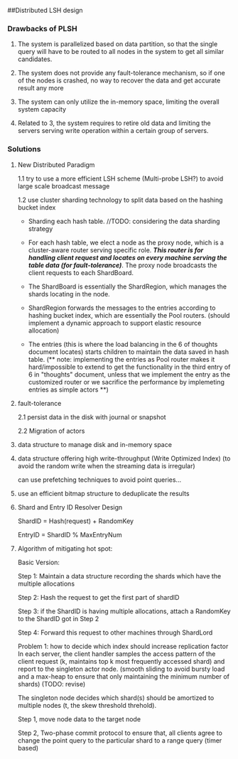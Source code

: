 ##Distributed LSH design 

### Drawbacks of PLSH ###

1. The system is parallelized based on data partition, so that the single query will have to be routed to all nodes in the system to get all similar candidates.

2. The system does not provide any fault-tolerance mechanism, so if one of the nodes is crashed, no way to recover the data and get accurate result any more

3. The system can only utilize the in-memory space, limiting the overall system capacity 

4. Related to 3, the system requires to retire old data and limiting the servers serving write operation within a certain group of servers.


### Solutions ###

1. New Distributed Paradigm 

   1.1 try to use a more efficient LSH scheme (Multi-probe LSH?) to avoid large scale broadcast message
   
   1.2 use cluster sharding technology to split data based on the hashing bucket index 
   
     * Sharding each hash table. //TODO: considering the data sharding strategy
   
     * For each hash table, we elect a node as the proxy node, which is a cluster-aware router serving specific role. ***This router is for handling client request and locates on every machine serving the table data (for fault-tolerance)***. The proxy node broadcasts the client requests to each ShardBoard.
       
     * The ShardBoard is essentially the ShardRegion, which manages the shards locating in the node. 
       
     * ShardRegion forwards the messages to the entries according to hashing bucket index, which are essentially the Pool routers. (should implement a dynamic approach to support elastic resource allocation) 
                   
     * The entries (this is where the load balancing in the 6 of thoughts document locates) starts children to maintain the data saved in hash table.  (** note: implementing the entries as Pool router makes it hard/impossible to extend to get the functionality in the third entry of 6 in "thoughts" document, unless that we implement the entry as the customized router or we sacrifice the performance by implemeting entries as simple actors  **)
   
         
2. fault-tolerance

   2.1 persist data in the disk with journal or snapshot 

   2.2 Migration of actors  

3. data structure to manage disk and in-memory space

4. data structure offering high write-throughput (Write Optimized Index) (to avoid the random write when the streaming data is irregular)

	can use prefetching techniques to avoid point queries...
	
5. use an efficient bitmap structure to deduplicate the results

   

6. Shard and Entry ID Resolver Design 

   ShardID = Hash(request) + RandomKey
   
   EntryID = ShardID % MaxEntryNum
   
7. Algorithm of mitigating hot spot:

   Basic Version:
   
   Step 1: Maintain a data structure recording the shards which have the multiple allocations

   Step 2: Hash the request to get the first part of shardID 
   
   Step 3: if the ShardID is having multiple allocations, attach a RandomKey to the ShardID got in Step 2
   
   Step 4: Forward this request to other machines through ShardLord

   Problem 1: how to decide which index should increase replication factor	   
   In each server, the client handler samples the access pattern of the client request (k, maintains top k most frequently accessed shard) and report to the singleton actor node. (smooth sliding to avoid bursty load and a max-heap to ensure that only maintaining the minimum number of shards) (TODO: revise)
   
   The singleton node decides which shard(s) should be amortized to multiple nodes (t, the skew threshold threhold).
   
   Step 1, move node data to the target node
   
   Step 2, Two-phase commit protocol to ensure that, all clients agree to change the point query to the particular shard to a range query (timer based)
   
   
   
   









